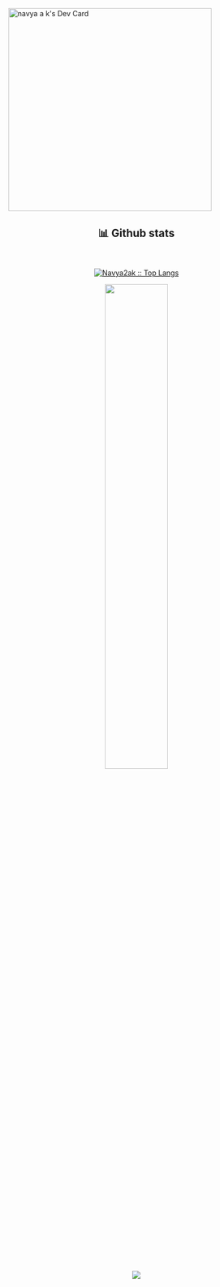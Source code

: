 
<a href="https://app.daily.dev/navyaak"><img src="https://api.daily.dev/devcards/f9f4462091284564b95680c7bed33367.png?r=eto" width="400" alt="navya a k's Dev Card"/></a>


  <div>
    <h2 align="center"> 📊 Github stats </h2>
      <br/>
        <p align="center">
          <a href="https://github.com/Navya2ak">
          <img src="https://github-readme-stats.vercel.app/api/top-langs/?username=Navya2ak&langs_count=6&theme=gruvbox&layout=compact&hide_border=true" alt="Navya2ak :: Top Langs" /></a>
        </p>
        <p align="center">
          <a href="https://github.com/Navya2ak">
          <img width="49.5%" src="https://github-readme-stats.vercel.app/api?username=Navya2ak&show_icons=true&theme=gruvbox&hide_border=true" />
          </a>
       </p>
     <p align="center">
          <a href="https://github.com/Navya2ak">
          <img src="https://skillicons.dev/icons?i=js,ts,nodejs,express,nestjs,mongodb,html,css,react,figma)" /></a>
        </p>
     <br>
  </div>
